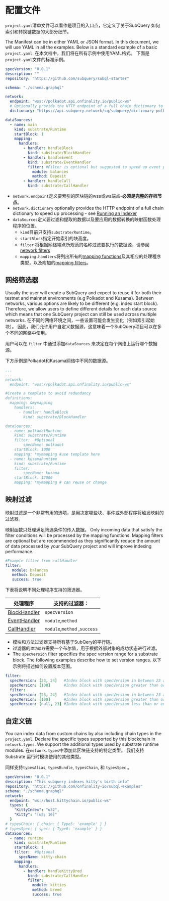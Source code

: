 # 配置文件

`project.yaml`清单文件可以看作是项目的入口点，它定义了关于SubQuery 如何索引和转换链数据的大部分细节。

The Manifest can be in either YAML or JSON format. In this document, we will use YAML in all the examples. Below is a standard example of a basic `project.yaml`. 在本文档中，我们将在所有示例中使用YAML格式。 下面是`project.yaml`文件的标准示例。

``` yml
specVersion: "0.0.1"
description: ""
repository: "https://github.com/subquery/subql-starter"

schema: "./schema.graphql"

network:
  endpoint: "wss://polkadot.api.onfinality.io/public-ws"
  # Optionally provide the HTTP endpoint of a full chain dictionary to speed up processing
  dictionary: "https://api.subquery.network/sq/subquery/dictionary-polkadot"

dataSources:
  - name: main
    kind: substrate/Runtime
    startBlock: 1
    mapping:
      handlers:
        - handler: handleBlock
          kind: substrate/BlockHandler
        - handler: handleEvent
          kind: substrate/EventHandler
          filter: #Filter is optional but suggested to speed up event processing
            module: balances
            method: Deposit
        - handler: handleCall
          kind: substrate/CallHandler
```

- `network.endpoint`定义要索引的区块链的wss或ws端点-**必须是完整的存档节点**。
- `network.dictionary` optionally provides the HTTP endpoint of a full chain dictionary to speed up processing - see [Running an Indexer](../run/run.md#using-a-dictionary)
- `dataSources`定义要过滤和提取的数据以及要应用的数据转换的映射函数处理程序的位置。
  - `kind`目前只支持`substrate/Runtime`。
  - `startBlock`指定开始索引的块高度。
  - ` filter ` 将根据网络端点所规范的名称过滤要执行的数据源，请参阅 [ network filters ](#network-filters)
  - `mapping.handlers`将列出所有的[mapping functions](./mapping.md)及其相应的处理程序类型，以及附加的[mapping filters](#mapping-filters)。

## 网络筛选器

Usually the user will create a SubQuery and expect to reuse it for both their testnet and mainnet environments (e.g Polkadot and Kusama). Between networks, various options are likely to be different (e.g. index start block). Therefore, we allow users to define different details for each data source which means that one SubQuery project can still be used across multiple networks. 在不同的网络环境之间，一些设置可能会发生变化（例如索引起始块）。 因此，我们允许用户自定义数据源，这意味着一个SubQuery项目可以在多个不同的网络中使用。

用户可以在 `filter` 中通过添加`dataSources` 来决定在每个网络上运行哪个数据源。

下方示例是Polkadot和Kusama网络中不同的数据源。

```yaml
...
...
network:
  endpoint: "wss://polkadot.api.onfinality.io/public-ws"

#Create a template to avoid redundancy
definitions:
  mapping: &mymapping
    handlers:
      - handler: handleBlock
        kind: substrate/BlockHandler

dataSources:
  - name: polkadotRuntime
    kind: substrate/Runtime
    filter:  #Optional
        specName: polkadot
    startBlock: 1000
    mapping: *mymapping #use template here
  - name: kusamaRuntime
    kind: substrate/Runtime
    filter: 
        specName: kusama
    startBlock: 12000 
    mapping: *mymapping # can reuse or change
```

## 映射过滤

映射过滤是一个非常有用的选项，是用决定哪些块、事件或外部程序将触发映射的过滤器。

映射函数只处理满足筛选条件的传入数据。 Only incoming data that satisfy the filter conditions will be processed by the mapping functions. Mapping filters are optional but are recommended as they significantly reduce the amount of data processed by your SubQuery project and will improve indexing performance.

```yaml
#Example filter from callHandler
filter: 
   module: balances
   method: Deposit
   success: true
```

下表将说明不同处理程序支持的筛选器。

| 处理程序                                       | 支持的过滤器：                      |
| ------------------------------------------ | ---------------------------- |
| [BlockHandler](./mapping.md#block-handler) | `specVersion`                |
| [EventHandler](./mapping.md#event-handler) | `module`,`method`            |
| [CallHandler](./mapping.md#call-handler)   | `module`,`method` ,`success` |


-  模块和方法过滤器支持所有基于SubQery的平行链。
- 过滤器的`成功运行`需要一个布尔值，用于根据外部对象的成功状态进行过滤。
- The `specVersion` filter specifies the spec version range for a substrate block. The following examples describe how to set version ranges. 以下示例将描述如何设置版本范围。

```yaml
filter:
  specVersion: [23, 24]   #Index block with specVersion in between 23 and 24 (inclusive).
  specVersion: [100]      #Index block with specVersion greater than or equal 100.
  filter:
  specVersion: [23, 24]   #Index block with specVersion in between 23 and 24 (inclusive).
  specVersion: [100]      #Index block with specVersion greater than or equal 100.
  specVersion: [null, 23] #Index block with specVersion less than or equal 23.
```

## 自定义链

You can index data from custom chains by also including chain types in the `project.yaml`. Declare the specific types supported by this blockchain in `network.types`. We support the additional types used by substrate runtime modules. 在`network.types`中添加此区块链支持的特定类型。 我们支持Substrate 运行时模块使用的其他类型。

同样支持`typesAlias`, `typesBundle`, `typesChain`, 和 `typesSpec` 。

``` yml
specVersion: "0.0.1"
description: "This subquery indexes kitty's birth info"
repository: "https://github.com/onfinality-io/subql-examples"
schema: "./schema.graphql"
network:
  endpoint: "ws://host.kittychain.io/public-ws"
  types: {
    "KittyIndex": "u32",
    "Kitty": "[u8; 16]"
  }
# typesChain: { chain: { Type5: 'example' } }
# typesSpec: { spec: { Type6: 'example' } }
dataSources:
  - name: runtime
    kind: substrate/Runtime
    startBlock: 1
    filter:  #Optional
      specName: kitty-chain 
    mapping:
      handlers:
        - handler: handleKittyBred
          kind: substrate/CallHandler
          filter:
            module: kitties
            method: breed
            success: true
```
